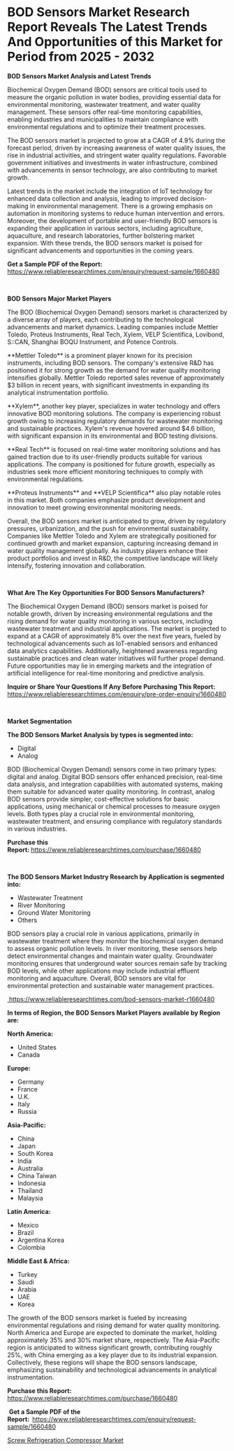 <p><h1>BOD Sensors Market Research Report Reveals The Latest Trends And Opportunities of this Market for Period from 2025 - 2032</h1></p><p><strong>BOD Sensors Market Analysis and Latest Trends</strong></p>
<p><p>Biochemical Oxygen Demand (BOD) sensors are critical tools used to measure the organic pollution in water bodies, providing essential data for environmental monitoring, wastewater treatment, and water quality management. These sensors offer real-time monitoring capabilities, enabling industries and municipalities to maintain compliance with environmental regulations and to optimize their treatment processes.</p><p>The BOD sensors market is projected to grow at a CAGR of 4.9% during the forecast period, driven by increasing awareness of water quality issues, the rise in industrial activities, and stringent water quality regulations. Favorable government initiatives and investments in water infrastructure, combined with advancements in sensor technology, are also contributing to market growth.</p><p>Latest trends in the market include the integration of IoT technology for enhanced data collection and analysis, leading to improved decision-making in environmental management. There is a growing emphasis on automation in monitoring systems to reduce human intervention and errors. Moreover, the development of portable and user-friendly BOD sensors is expanding their application in various sectors, including agriculture, aquaculture, and research laboratories, further bolstering market expansion. With these trends, the BOD sensors market is poised for significant advancements and opportunities in the coming years.</p></p>
<p><strong>Get a Sample PDF of the Report:&nbsp;</strong> <a href="https://www.reliableresearchtimes.com/enquiry/request-sample/1660480?utm_campaign=2263&utm_medium=2&utm_source=Github&utm_content=ia&utm_term=10042025&utm_id=bod-sensors">https://www.reliableresearchtimes.com/enquiry/request-sample/1660480</a></p>
<p>&nbsp;</p>
<p><strong>BOD Sensors Major Market Players</strong></p>
<p><p>The BOD (Biochemical Oxygen Demand) sensors market is characterized by a diverse array of players, each contributing to the technological advancements and market dynamics. Leading companies include Mettler Toledo, Proteus Instruments, Real Tech, Xylem, VELP Scientifica, Lovibond, S::CAN, Shanghai BOQU Instrument, and Potence Controls.</p><p>**Mettler Toledo** is a prominent player known for its precision instruments, including BOD sensors. The company's extensive R&D has positioned it for strong growth as the demand for water quality monitoring intensifies globally. Mettler Toledo reported sales revenue of approximately $3 billion in recent years, with significant investments in expanding its analytical instrumentation portfolio.</p><p>**Xylem**, another key player, specializes in water technology and offers innovative BOD monitoring solutions. The company is experiencing robust growth owing to increasing regulatory demands for wastewater monitoring and sustainable practices. Xylem's revenue hovered around $4.6 billion, with significant expansion in its environmental and BOD testing divisions.</p><p>**Real Tech** is focused on real-time water monitoring solutions and has gained traction due to its user-friendly products suitable for various applications. The company is positioned for future growth, especially as industries seek more efficient monitoring techniques to comply with environmental regulations.</p><p>**Proteus Instruments** and **VELP Scientifica** also play notable roles in this market. Both companies emphasize product development and innovation to meet growing environmental monitoring needs.</p><p>Overall, the BOD sensors market is anticipated to grow, driven by regulatory pressures, urbanization, and the push for environmental sustainability. Companies like Mettler Toledo and Xylem are strategically positioned for continued growth and market expansion, capturing increasing demand in water quality management globally. As industry players enhance their product portfolios and invest in R&D, the competitive landscape will likely intensify, fostering innovation and collaboration.</p></p>
<p>&nbsp;</p>
<p><strong>What Are The Key Opportunities For BOD Sensors Manufacturers?</strong></p>
<p><p>The Biochemical Oxygen Demand (BOD) sensors market is poised for notable growth, driven by increasing environmental regulations and the rising demand for water quality monitoring in various sectors, including wastewater treatment and industrial applications. The market is projected to expand at a CAGR of approximately 8% over the next five years, fueled by technological advancements such as IoT-enabled sensors and enhanced data analytics capabilities. Additionally, heightened awareness regarding sustainable practices and clean water initiatives will further propel demand. Future opportunities may lie in emerging markets and the integration of artificial intelligence for real-time monitoring and predictive analysis.</p></p>
<p><strong>Inquire or Share Your Questions If Any Before Purchasing This Report:</strong> <a href="https://www.reliableresearchtimes.com/enquiry/pre-order-enquiry/1660480?utm_campaign=2263&utm_medium=2&utm_source=Github&utm_content=ia&utm_term=10042025&utm_id=bod-sensors">https://www.reliableresearchtimes.com/enquiry/pre-order-enquiry/1660480</a></p>
<p>&nbsp;</p>
<p><strong>Market Segmentation</strong></p>
<p><strong>The BOD Sensors Market Analysis by types is segmented into:</strong></p>
<p><ul><li>Digital</li><li>Analog</li></ul></p>
<p><p>BOD (Biochemical Oxygen Demand) sensors come in two primary types: digital and analog. Digital BOD sensors offer enhanced precision, real-time data analysis, and integration capabilities with automated systems, making them suitable for advanced water quality monitoring. In contrast, analog BOD sensors provide simpler, cost-effective solutions for basic applications, using mechanical or chemical processes to measure oxygen levels. Both types play a crucial role in environmental monitoring, wastewater treatment, and ensuring compliance with regulatory standards in various industries.</p></p>
<p><strong>Purchase this Report:&nbsp;</strong><a href="https://www.reliableresearchtimes.com/purchase/1660480?utm_campaign=2263&utm_medium=2&utm_source=Github&utm_content=ia&utm_term=10042025&utm_id=bod-sensors">https://www.reliableresearchtimes.com/purchase/1660480</a></p>
<p>&nbsp;</p>
<p><strong>The BOD Sensors Market Industry Research by Application is segmented into:</strong></p>
<p><ul><li>Wastewater Treatment</li><li>River Monitoring</li><li>Ground Water Monitoring</li><li>Others</li></ul></p>
<p><p>BOD sensors play a crucial role in various applications, primarily in wastewater treatment where they monitor the biochemical oxygen demand to assess organic pollution levels. In river monitoring, these sensors help detect environmental changes and maintain water quality. Groundwater monitoring ensures that underground water sources remain safe by tracking BOD levels, while other applications may include industrial effluent monitoring and aquaculture. Overall, BOD sensors are vital for environmental protection and sustainable water management practices.</p></p>
<p><a href="https://www.reliableresearchtimes.com/bod-sensors-market-r1660480?utm_campaign=2263&utm_medium=2&utm_source=Github&utm_content=ia&utm_term=10042025&utm_id=bod-sensors">&nbsp;https://www.reliableresearchtimes.com/bod-sensors-market-r1660480</a></p>
<p><strong>In terms of Region, the BOD Sensors Market Players available by Region are:</strong></p>
<p>
    <p> <strong> North America: </strong>
        <ul>
            <li>United States</li>
            <li>Canada</li>
        </ul>
        </p> 
    <p> <strong> Europe: </strong>
        <ul>
            <li>Germany</li>
            <li>France</li>
            <li>U.K.</li>
            <li>Italy</li>
            <li>Russia</li>
        </ul>
        </p> 
    <p> <strong> Asia-Pacific: </strong>
        <ul>
            <li>China</li>
            <li>Japan</li>
            <li>South Korea</li>
            <li>India</li>
            <li>Australia</li>
            <li>China Taiwan</li>
            <li>Indonesia</li>
            <li>Thailand</li>
            <li>Malaysia</li>
        </ul>
        </p> 
    <p> <strong> Latin America: </strong>
        <ul>
            <li>Mexico</li>
            <li>Brazil</li>
            <li>Argentina Korea</li>
            <li>Colombia</li>
        </ul>
        </p> 
    <p> <strong> Middle East & Africa: </strong>
        <ul>
            <li>Turkey</li>
            <li>Saudi</li>
            <li>Arabia</li>
            <li>UAE</li>
            <li>Korea</li>
        </ul>
    </p>
    </p>
<p><p>The growth of the BOD sensors market is fueled by increasing environmental regulations and rising demand for water quality monitoring. North America and Europe are expected to dominate the market, holding approximately 35% and 30% market share, respectively. The Asia-Pacific region is anticipated to witness significant growth, contributing roughly 25%, with China emerging as a key player due to its industrial expansion. Collectively, these regions will shape the BOD sensors landscape, emphasizing sustainability and technological advancements in analytical instrumentation.</p></p>
<p><strong>Purchase this Report: </strong><a href="https://www.reliableresearchtimes.com/purchase/1660480?utm_campaign=2263&utm_medium=2&utm_source=Github&utm_content=ia&utm_term=10042025&utm_id=bod-sensors">https://www.reliableresearchtimes.com/purchase/1660480</a></p>
<p>&nbsp;<strong>Get a Sample PDF of the Report:&nbsp;&nbsp;</strong><a href="https://www.reliableresearchtimes.com/enquiry/request-sample/1660480?utm_campaign=2263&utm_medium=2&utm_source=Github&utm_content=ia&utm_term=10042025&utm_id=bod-sensors">https://www.reliableresearchtimes.com/enquiry/request-sample/1660480</a></p>
<p><strong></strong></p>
<p><p><a href="https://github.com/skoppmerlib9/Market-Research-Report-List-1/blob/main/screw-refrigeration-compressor-market.md?utm_campaign=2263&utm_medium=2&utm_source=Github&utm_content=ia&utm_term=10042025&utm_id=bod-sensors">Screw Refrigeration Compressor Market</a></p></p>